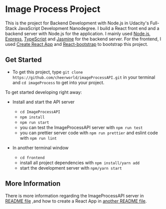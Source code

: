# Image Process Project

This is the project for Backend Development with Node.js in Udacity's Full-Stack JavaScript Development Nanodegree. I build a React front end and a backend server with Node.js for the application. I mainly used [Node.js](https://nodejs.org/en/), [Express](https://expressjs.com/), [TypeScript](https://www.typescriptlang.org/) and [Jasmine](https://jasmine.github.io/) for the backend server. For the frontend, I used [Create React App](https://github.com/facebook/create-react-app) and [React-bootstrap](https://react-bootstrap.github.io/) to bootstrap this project.

## Get Started

- To get this project, type `git clone https://github.com/cheerworld/imageProcessAPI.git` in your terminal and `cd imageProcess` to get into your project.

To get started developing right away:

- Install and start the API server

  - `cd ImageProcessAPI`
  - `npm install`
  - `npm run start`
  - you can test the ImageProcessAPI server with `npm run test`
  - you can prettier server code with `npm run prettier` and eslint code with `npm run lint`

- In another terminal window
  - `cd frontend`
  - install all project dependencies with `npm install/yarn add`
  - start the development server with `npm/yarn start`

## More Information

There is more information regarding the ImageProcessAPI server in
[README file](ImageProcessAPI//README.md)
,and how to create a React App in
[another README file](frontend/README.md).
